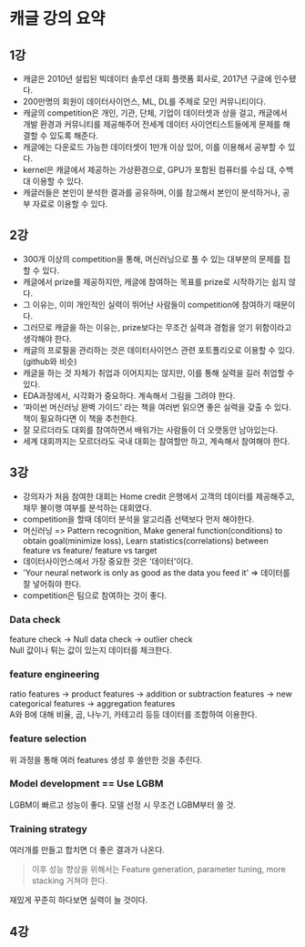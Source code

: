 # 캐글 강의 요약
## 1강
- 캐글은 2010년 설립된 빅데이터 솔루션 대회 플랫폼 회사로, 2017년 구글에 인수됐다.
- 200만명의 회원이 데이터사이언스, ML, DL를 주제로 모인 커뮤니티이다.
- 캐글의 competition은 개인, 기관, 단체, 기업이 데이터셋과 상을 걸고, 캐글에서 개발 환경과 커뮤니티를 제공해주어 전세계 데이터 사이언티스트들에게 문제를 해결할 수 있도록 해준다. 
- 캐글에는 다운로드 가능한 데이터셋이 1만개 이상 있어, 이를 이용해서 공부할 수 있다.
- kernel은 캐글에서 제공하는 가상환경으로, GPU가 포함된 컴퓨터를 수십 대, 수백 대 이용할 수 있다.
- 캐글러들은 본인이 분석한 결과를 공유하며, 이를 참고해서 본인이 분석하거나, 공부 자료로 이용할 수 있다. 
## 2강
- 300개 이상의 competition을 통해, 머신러닝으로 풀 수 있는 대부분의 문제를 접할 수 있다. 
- 캐글에서 prize를 제공하지만, 캐글에 참여하는 목표를 prize로 시작하기는 쉽지 않다.
- 그 이유는, 이미 개인적인 실력이 뛰어난 사람들이 competition에 참여하기 때문이다.
- 그러므로 캐글을 하는 이유는, prize보다는 무조건 실력과 경험을 얻기 위함이라고 생각해야 한다.
- 캐글의 프로필을 관리하는 것은 데이터사이언스 관련 포트폴리오로 이용할 수 있다.(github와 비슷)
- 캐글을 하는 것 자체가 취업과 이어지지는 않지만, 이를 통해 실력을 길러 취업할 수 있다.
- EDA과정에서, 시각화가 중요하다. 계속해서 그림을 그려야 한다.
- ‘파이썬 머신러닝 완벽 가이드’ 라는 책을 여러번 읽으면 좋은 실력을 갖출 수 있다. 책이 필요하다면 이 책을 추천한다.
- 잘 모르더라도 대회를 참여하면서 배워가는 사람들이 더 오랫동안 남아있는다.
- 세계 대회까지는 모르더라도 국내 대회는 참여할만 하고, 계속해서 참여해야 한다.
## 3강
- 강의자가 처음 참여한 대회는 Home credit 은행에서 고객의 데이터를 제공해주고, 채무 불이행 여부를 분석하는 대회였다.
- competition을 할때 데이터 분석을 알고리즘 선택보다 먼저 해야한다.
- 머신러닝 => Pattern recognition, Make general function(conditions) to obtain goal(minimize loss), Learn statistics(correlations) between feature vs feature/ feature vs target
- 데이터사이언스에서 가장 중요한 것은 '데이터'이다.
- 'Your neural network is only as good as the data you feed it' => 데이터를 잘 넣어줘야 한다.
- competition은 팀으로 참여하는 것이 좋다.
### Data check
feature check -> Null data check -> outlier check    
Null 값이나 튀는 값이 있는지 데이터를 체크한다.
### feature engineering
ratio features -> product features -> addition or subtraction features -> new categorical features -> aggregation features   
A와 B에 대해 비율, 곱, 나누기, 카테고리 등등 데이터를 조합하여 이용한다.
### feature selection
위 과정을 통해 여러 features 생성 후 쓸만한 것을 추린다.
### Model development == Use LGBM
LGBM이 빠르고 성능이 좋다. 모델 선정 시 무조건 LGBM부터 쓸 것.
### Training strategy
여러개를 만들고 합치면 더 좋은 결과가 나온다.
> 이후 성능 향상을 위해서는 Feature generation, parameter tuning, more stacking 거쳐야 한다.

재밌게 꾸준히 하다보면 실력이 늘 것이다.

## 4강
